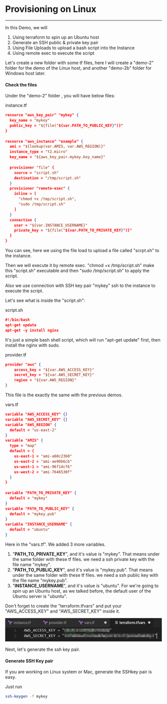 # Provisioning on Linux

---

In this Demo, we will

1. Using terraform to spin up an Ubuntu host 
2. Generate an SSH public & private key pair
3. Using File Uploads to upload a bash script into the Instance
4. Using remote exec to execute the script

Let's create a new folder with some tf files, here I will create a "demo-2" folder for the demo of the Linux host, and another "demo-2b" folder for Windows host later.

#### Check the files

Under the "demo-2" folder , you will have below files:

instance.tf

```json
resource "aws_key_pair" "mykey" {
  key_name = "mykey"
  public_key = "${file("${var.PATH_TO_PUBLIC_KEY}")}"
}

resource "aws_instance" "example" {
  ami = "${lookup(var.AMIS, var.AWS_REGION)}"
  instance_type = "t2.micro"
  key_name = "${aws_key_pair.mykey.key_name}"

  provisioner "file" {
    source = "script.sh"
    destination = "/tmp/script.sh"
  }
  provisioner "remote-exec" {
    inline = [
      "chmod +x /tmp/script.sh",
      "sudo /tmp/script.sh"
    ]
  }
  connection {
    user = "${var.INSTANCE_USERNAME}"
    private_key = "${file("${var.PATH_TO_PRIVATE_KEY}")}"
  }
}
```

You can see, here we using the file load to upload a file called "scrpt.sh" to the instance.

Then we will execute it by remote exec. "chmod +x /tmp/script.sh" make this "script.sh" executable and then "sudo /tmp/script.sh" to apply the script.

Also we use connection with SSH key pair "mykey"  ssh to the instance to execute the script.

Let's see what is inside the "script.sh":

script.sh

```json
#!/bin/bash
apt-get update
apt-get -y install nginx
```

It's just a simple bash shell script, which will run "apt-get update" first, then install the nginx with sudo.

provider.tf

```json
provider "aws" {
    access_key = "${var.AWS_ACCESS_KEY}"
    secret_key = "${var.AWS_SECRET_KEY}"
    region = "${var.AWS_REGION}"
}
```

This file is the exactly the same with the previous demos.

vars.tf

```json
variable "AWS_ACCESS_KEY" {}
variable "AWS_SECRET_KEY" {}
variable "AWS_REGION" {
  default = "us-east-2"
}
variable "AMIS" {
  type = "map"
  default = {
    us-east-1 = "ami-a60c23b0"
    us-east-2 = "ami-ae90b6cb"
    us-west-1 = "ami-96f1dcf6"
    us-west-2 = "ami-7646530f"
  }
}

variable "PATH_TO_PRIVATE_KEY" {
  default = "mykey"
}
variable "PATH_TO_PUBLIC_KEY" {
  default = "mykey.pub"
}
variable "INSTANCE_USERNAME" {
  default = "ubuntu"
}
```

Here in the "vars.tf". We added 3 more variables.

1. "**PATH\_TO\_PRIVATE\_KEY**", and it's value is "mykey". That means under the same folder with these tf files. we need a ssh private key with the file name "mykey".
2. "**PATH\_TO\_PUBLIC\_KEY**", and it's value is "mykey.pub". That means under the same folder with these tf files. we need a ssh public key with the file name "mykey.pub".
3. "**INSTANCE\_USERNAME**", and it's value is "ubuntu". For we're going to spin up an Ubuntu host, as we talked before, the default user of the Ubuntu server is "ubuntu".

Don't forget to create the "terraform.tfvars" and put your "AWS\_ACCESS\_KEY" and "AWS\_SECRET\_KEY"  inside it.

![](/images/vardemo-tfvarsfile.png)

Next, let's generate the ssh key pair.

#### Generate SSH Key pair

If you are working on Linux system or Mac, generate the SSHkey pair is easy.

Just run 

```bash
ssh-keygen -f mykey
```



